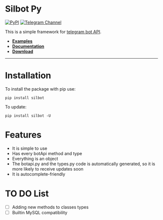 # Silbot Py

[![PyPI](https://img.shields.io/pypi/v/silbot.svg)](https://pypi.python.org/pypi/silbot)
[![Telegram Channel](https://img.shields.io/badge/telegram_channel-@silverosp-0d86d7.svg?style=flat)](https://t.me/SilverOSp)

This is a simple framework for [telegram bot API](https://core.telegram.org/bots/api).

- [__Examples__](https://github.com/SilverOS/Silbot-Py/tree/master/examples)
- [__Documentation__](https://silbot.silveros.it)
- [__Download__](https://github.com/SilverOS/Silbot-Py/archive/1.0.1.zip)
- - -

# Installation
To install the package with pip use:
```
pip install silbot
```
To update:
```
pip install silbot -U
```
# Features
- It is simple to use
- Has every botApi method and type
- Everything is an object
- The botapi.py and the types.py code is automatically generated, so it is more likely to receive updates soon
- It is autocomplete-friendly
# TO DO List
- [ ] Adding new methods to classes types
- [ ] Builtin MySQL compatibility
